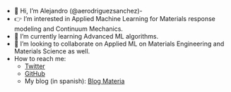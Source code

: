 - 👋 Hi, I’m Alejandro (@aerodriguezsanchez)-
- 👉 I’m interested in Applied Machine Learning for Materials response modeling and Continuum Mechanics.
- 🌱 I’m currently learning Advanced ML algorithms.
- 🤝 I’m looking to collaborate on Applied ML on Materials Engineering and Materials Science as well.
- How to reach me:
      <ul> 
      <li><a href="https://twitter.com/_arods">Twitter</a></li>
      <li><a href="https://github.com/aerodriguezsanchez">GitHub</a></li>
      <li>My blog (in spanish): <a href="https:\\blogmateria.com">Blog Materia</a></li>
      </ul>
<!---
aerodriguezsanchez/aerodriguezsanchez is a ✨ special ✨ repository because its `README.md` (this file) appears on your GitHub profile.
You can click the Preview link to take a look at your changes.
--->
